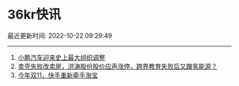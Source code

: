# 36kr快讯

最近更新时间: 2022-10-22 09:29:49

--- 
1. [小鹏汽车迎来史上最大组织调整](https://36kr.com/p/1967581427534725) 
2. [卖壳失败改卖房，洪涛股份股价应声涨停，跨界教育失败后又蹭氢能源？](https://baijiahao.baidu.com/s?id=1747347616480346898&wfr=spider&for=pc) 
3. [今年双11，快手重新牵手淘宝](https://www.36kr.com/p/1967475702631300) 
